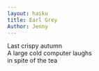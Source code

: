 ```yaml
---
layout: haiku
title: Earl Grey
Author: Jenny
---
```

Last crispy autumn<br>
A large cold computer laughs<br>
in spite of the tea<br>